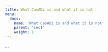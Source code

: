 ```yaml
---
title: What CasADi is and what it is not
menu:
  docs:
    name: 'What CasADi is and what it is not'
    parent: 'sec1'
    weight: 1
---
```

...
